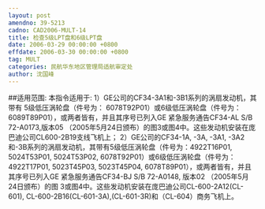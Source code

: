 ```yaml
---
layout: post
amendno: 39-5213
cadno: CAD2006-MULT-14
title: 检查5级LPT盘和6级LPT盘
date: 2006-03-29 00:00:00 +0800
effdate: 2006-03-30 00:00:00 +0800
tag: MULT
categories: 民航华东地区管理局适航审定处
author: 沈国峰
---
```


##适用范围:
本指令适用于:
1）GE公司的CF34-3A1和-3B1系列的涡扇发动机，其带有 5级低压涡轮盘（件号为： 6078T92P01）或6级低压涡轮盘（件号为： 6089T89P01），或两者皆有，并且其序号已列入GE 紧急服务通告CF34-AL S/B 72-A0173,版本05 （2005年5月24日颁布）的图3或图4中。这些发动机安装在庞巴迪公司CL600-2B19支线飞机上；
2）GE公司的CF34-1A, -3A, -3A1, -3A2和-3B系列的涡扇发动机，其带有5级低压涡轮盘（件号为：4922T16P01, 5024T53P01, 5024T53P02, 6078T92P01）或6级低压涡轮盘（件号为：4922T17P01, 5023T45P03, 5023T45P04, 6078T89P01），或两者皆有，并且其序号已列入GE 紧急服务通告CF34-BJ S/B 72-A0148, 版本02 （2005年5月24日颁布）的图 3或图4中。这些发动机安装在庞巴迪公司CL-600-2A12(CL-601), CL-600-2B16(CL-601-3A),(CL-601-3R)和（CL-604）商务飞机上。


